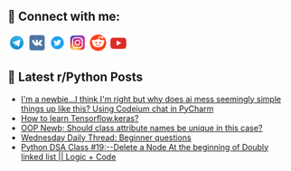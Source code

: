 ## 🔎 Connect with me:
[<img src="https://github.com/bullbesh/bullbesh/blob/main/images/Telegram.png" width="32" height="32" />](https://t.me/bullbesh)
[<img src="https://github.com/bullbesh/bullbesh/blob/main/images/VK.png" width="32" height="32" />](https://vk.com/bullbesh)
[<img src="https://github.com/bullbesh/bullbesh/blob/main/images/Twitter.png" width="32" height="32" />](https://twitter.com/bullbesh1)
[<img src="https://github.com/bullbesh/bullbesh/blob/main/images/Instagram.png" width="32" height="32" />](https://www.instagram.com/bullbesh)
[<img src="https://github.com/bullbesh/bullbesh/blob/main/images/Reddit.png" width="32" height="32" />](https://www.reddit.com/user/bullbesh)
[<img src="https://github.com/bullbesh/bullbesh/blob/main/images/YouTube.png" width="32" height="32" />](https://www.youtube.com/channel/UCtfjRs6uzgq5mfm8S06WTcg)

## 📕 Latest r/Python Posts
<!-- BLOG-POST-LIST:START -->
- [I&#39;m a newbie...I think I&#39;m right but why does ai mess seemingly simple things up like this? Using Codeium chat in PyCharm](https://www.reddit.com/r/Python/comments/16naeqb/im_a_newbiei_think_im_right_but_why_does_ai_mess/)
- [How to learn Tensorflow.keras?](https://www.reddit.com/r/Python/comments/16n7gah/how_to_learn_tensorflowkeras/)
- [OOP Newb; Should class attribute names be unique in this case?](https://www.reddit.com/r/Python/comments/16n6qud/oop_newb_should_class_attribute_names_be_unique/)
- [Wednesday Daily Thread: Beginner questions](https://www.reddit.com/r/Python/comments/16n6ghu/wednesday_daily_thread_beginner_questions/)
- [Python DSA Class #19:--Delete a Node At the beginning of Doubly linked list || Logic + Code](https://www.reddit.com/r/Python/comments/16n69kq/python_dsa_class_19delete_a_node_at_the_beginning/)
<!-- BLOG-POST-LIST:END -->
